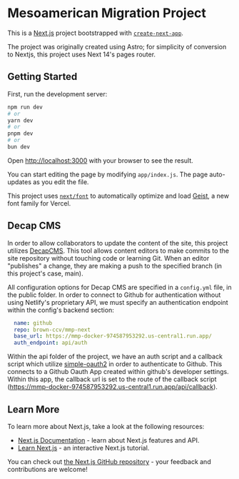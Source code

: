 # Mesoamerican Migration Project

This is a [Next.js](https://nextjs.org) project bootstrapped with [`create-next-app`](https://nextjs.org/docs/app/api-reference/cli/create-next-app).

The project was originally created using Astro; for simplicity of conversion to Nextjs, this project uses Next 14's pages router.

## Getting Started

First, run the development server:

```bash
npm run dev
# or
yarn dev
# or
pnpm dev
# or
bun dev
```

Open [http://localhost:3000](http://localhost:3000) with your browser to see the result.

You can start editing the page by modifying `app/index.js`. The page auto-updates as you edit the file.

This project uses [`next/font`](https://nextjs.org/docs/app/building-your-application/optimizing/fonts) to automatically optimize and load [Geist](https://vercel.com/font), a new font family for Vercel.

## Decap CMS

In order to allow collaborators to update the content of the site, this project utilizes [DecapCMS](https://decapcms.org/docs/intro/).
This tool allows content editors to make commits to the site repository without touching code or learning Git. When an editor "publishes" a change, 
they are making a push to the specified branch (in this project's case, main).

All configuration options for Decap CMS are specified in a ```config.yml``` file, in the public folder. In order to connect
to Github for authentication without using Netlify's proprietary API, we must specify an authentication endpoint within the
config's backend section:

```yaml
  name: github
  repo: brown-ccv/mmp-next
  base_url: https://mmp-docker-974587953292.us-central1.run.app/
  auth_endpoint: api/auth
```

Within the api folder of the project, we have an auth script and a callback script which utilize [simple-oauth2](https://www.npmjs.com/package/simple-oauth2)
in order to authenticate to Github. This connects to a Github Oauth App created within github's developer settings. Within 
this app, the callback url is set to the route of the callback script (https://mmp-docker-974587953292.us-central1.run.app/api/callback).

## Learn More

To learn more about Next.js, take a look at the following resources:

- [Next.js Documentation](https://nextjs.org/docs) - learn about Next.js features and API.
- [Learn Next.js](https://nextjs.org/learn) - an interactive Next.js tutorial.

You can check out [the Next.js GitHub repository](https://github.com/vercel/next.js) - your feedback and contributions are welcome!


